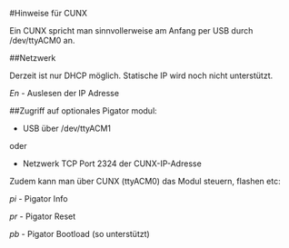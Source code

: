 

#Hinweise für CUNX

Ein CUNX spricht man sinnvollerweise am Anfang per USB durch /dev/ttyACM0 an.

##Netzwerk

Derzeit ist nur DHCP möglich. Statische IP wird noch nicht unterstützt.

*En* - Auslesen der IP Adresse

##Zugriff auf optionales Pigator modul:

- USB über /dev/ttyACM1

oder

- Netzwerk TCP Port 2324 der CUNX-IP-Adresse

Zudem kann man über CUNX (ttyACM0) das Modul steuern, flashen etc:

*pi* - Pigator Info

*pr* - Pigator Reset

*pb* - Pigator Bootload (so unterstützt)

